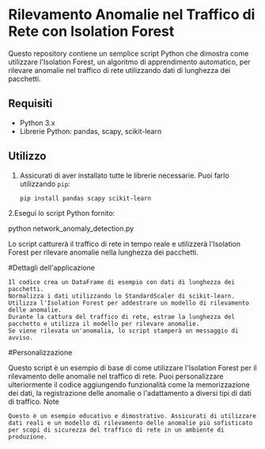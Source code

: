 # Rilevamento Anomalie nel Traffico di Rete con Isolation Forest

Questo repository contiene un semplice script Python che dimostra come utilizzare l'Isolation Forest, un algoritmo di apprendimento automatico, per rilevare anomalie nel traffico di rete utilizzando dati di lunghezza dei pacchetti.

## Requisiti

- Python 3.x
- Librerie Python: pandas, scapy, scikit-learn

## Utilizzo

1. Assicurati di aver installato tutte le librerie necessarie. Puoi farlo utilizzando `pip`:

   ```shell
   pip install pandas scapy scikit-learn
   
2.Esegui lo script Python fornito:

python network_anomaly_detection.py

Lo script catturerà il traffico di rete in tempo reale e utilizzerà l'Isolation Forest per rilevare anomalie nella lunghezza dei pacchetti.

#Dettagli dell'applicazione

    Il codice crea un DataFrame di esempio con dati di lunghezza dei pacchetti.
    Normalizza i dati utilizzando lo StandardScaler di scikit-learn.
    Utilizza l'Isolation Forest per addestrare un modello di rilevamento delle anomalie.
    Durante la cattura del traffico di rete, estrae la lunghezza del pacchetto e utilizza il modello per rilevare anomalie.
    Se viene rilevata un'anomalia, lo script stamperà un messaggio di avviso.

#Personalizzazione

Questo script è un esempio di base di come utilizzare l'Isolation Forest per il rilevamento delle anomalie nel traffico di rete. Puoi personalizzare ulteriormente il codice aggiungendo funzionalità come la memorizzazione dei dati, la registrazione delle anomalie o l'adattamento a diversi tipi di dati di traffico.
Note

    Questo è un esempio educativo e dimostrativo. Assicurati di utilizzare dati reali e un modello di rilevamento delle anomalie più sofisticato per scopi di sicurezza del traffico di rete in un ambiente di produzione.
